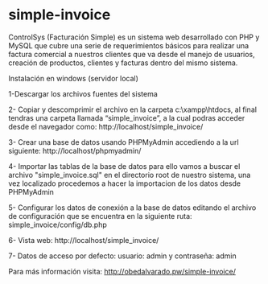 # simple-invoice
ControlSys (Facturación Simple) es un sistema web desarrollado con PHP y MySQL que cubre una serie de requerimientos básicos
para realizar una factura comercial a nuestros clientes que va desde el manejo de usuarios, creación de productos, clientes y facturas 
dentro del mismo sistema.

Instalación en windows (servidor local) 

1-Descargar los archivos fuentes del sistema

2- Copiar y descomprimir el archivo en la carpeta c:\xampp\htdocs, al final tendras una carpeta llamada “simple_invoice”, a la cual podras acceder desde el navegador como: http://localhost/simple_invoice/

3- Crear una base de datos usando PHPMyAdmin accediendo a la url siguiente: http://localhost/phpmyadmin/

4- Importar las tablas de la base de datos para ello vamos a buscar el archivo "simple_invoice.sql" en el directorio root de nuestro sistema, una vez localizado procedemos a hacer la importacion de los datos desde PHPMyAdmin

5- Configurar los datos de conexión a la base de datos editando el archivo de configuración que se encuentra en la siguiente ruta: simple_invoice/config/db.php

6- Vista web: http://localhost/simple_invoice/

7- Datos de acceso por defecto: usuario: admin y contraseña: admin

Para más información visita: http://obedalvarado.pw/simple-invoice/
